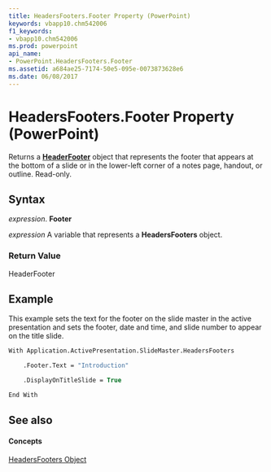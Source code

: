 ```yaml
---
title: HeadersFooters.Footer Property (PowerPoint)
keywords: vbapp10.chm542006
f1_keywords:
- vbapp10.chm542006
ms.prod: powerpoint
api_name:
- PowerPoint.HeadersFooters.Footer
ms.assetid: a684ae25-7174-50e5-095e-0073873628e6
ms.date: 06/08/2017
---
```



# HeadersFooters.Footer Property (PowerPoint)

Returns a  **[HeaderFooter](PowerPoint.HeaderFooter.md)** object that represents the footer that appears at the bottom of a slide or in the lower-left corner of a notes page, handout, or outline. Read-only.


## Syntax

 _expression_. **Footer**

 _expression_ A variable that represents a **HeadersFooters** object.


### Return Value

HeaderFooter


## Example

This example sets the text for the footer on the slide master in the active presentation and sets the footer, date and time, and slide number to appear on the title slide.


```vb
With Application.ActivePresentation.SlideMaster.HeadersFooters

    .Footer.Text = "Introduction"

    .DisplayOnTitleSlide = True

End With
```


## See also


#### Concepts


[HeadersFooters Object](PowerPoint.HeadersFooters.md)


